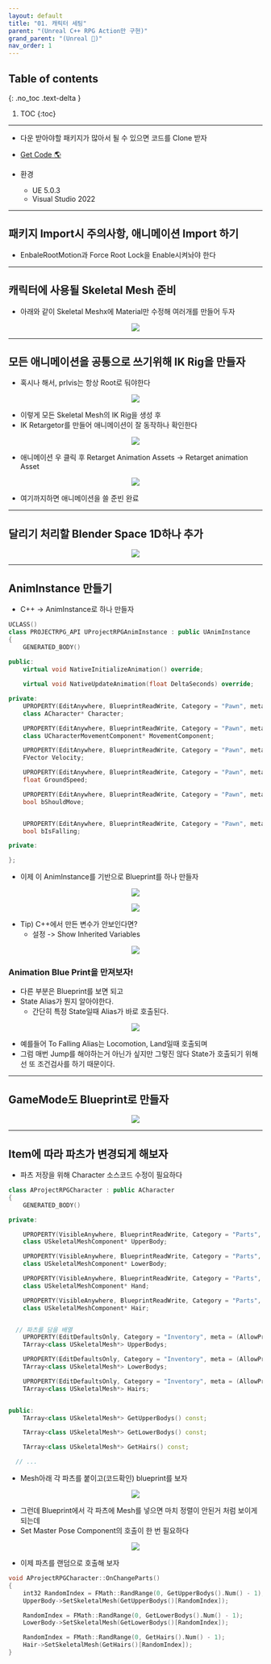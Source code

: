 ```yaml
---
layout: default
title: "01. 캐릭터 세팅"
parent: "(Unreal C++ RPG Action만 구현)"
grand_parent: "(Unreal 🚀)"
nav_order: 1
---
```


## Table of contents
{: .no_toc .text-delta }

1. TOC
{:toc}

---

* 다운 받아야할 패키지가 많아서 될 수 있으면 코드를 Clone 받자

* [Get Code 🌎](https://github.com/Arthur880708/Unreal_RPG_Tutorial_1)

* 환경
    * UE 5.0.3
    * Visual Studio 2022

---

## 패키지 Import시 주의사항, 애니메이션 Import 하기

* EnbaleRootMotion과 Force Root Lock을 Enable시켜놔야 한다

---

## 캐릭터에 사용될 Skeletal Mesh 준비

* 아래와 같이 Skeletal Meshx에 Material만 수정해 여러개를 만들어 두자

<p align="center">
  <img src="https://taehyungs-programming-blog.github.io/blog/assets/images/unreal/unreal_cpp_1/1-cpp-1-1.png"/>
</p>

---

## 모든 애니메이션을 공통으로 쓰기위해 IK Rig을 만들자

* 혹시나 해서, prlvis는 항상 Root로 둬야한다

<p align="center">
  <img src="https://taehyungs-programming-blog.github.io/blog/assets/images/unreal/unreal_cpp_1/1-cpp-1-2.png"/>
</p>

* 이렇게 모든 Skeletal Mesh의 IK Rig을 생성 후
* IK Retargetor를 만들어 애니메이션이 잘 동작하나 확인한다

<p align="center">
  <img src="https://taehyungs-programming-blog.github.io/blog/assets/images/unreal/unreal_cpp_1/1-cpp-1-3.png"/>
</p>

* 애니메이션 우 클릭 후 Retarget Animation Assets -> Retarget animation Asset

<p align="center">
  <img src="https://taehyungs-programming-blog.github.io/blog/assets/images/unreal/unreal_cpp_1/1-cpp-1-4.png"/>
</p>

* 여기까지하면 애니메이션을 쓸 준빈 완료

---

## 달리기 처리할 Blender Space 1D하나 추가

<p align="center">
  <img src="https://taehyungs-programming-blog.github.io/blog/assets/images/unreal/unreal_cpp_1/1-cpp-1-5.png"/>
</p>

---

## AnimInstance 만들기

* C++ -> AnimInstance로 하나 만들자

```cpp
UCLASS()
class PROJECTRPG_API UProjectRPGAnimInstance : public UAnimInstance
{
	GENERATED_BODY()
	
public:
	virtual void NativeInitializeAnimation() override;

	virtual void NativeUpdateAnimation(float DeltaSeconds) override;

private:
	UPROPERTY(EditAnywhere, BlueprintReadWrite, Category = "Pawn", meta = (AllowPrivateAccess = true))
	class ACharacter* Character;

	UPROPERTY(EditAnywhere, BlueprintReadWrite, Category = "Pawn", meta = (AllowPrivateAccess = true))
	class UCharacterMovementComponent* MovementComponent;

	UPROPERTY(EditAnywhere, BlueprintReadWrite, Category = "Pawn", meta = (AllowPrivateAccess = true))
	FVector Velocity;

	UPROPERTY(EditAnywhere, BlueprintReadWrite, Category = "Pawn", meta = (AllowPrivateAccess = true))
	float GroundSpeed;

	UPROPERTY(EditAnywhere, BlueprintReadWrite, Category = "Pawn", meta = (AllowPrivateAccess = true))
	bool bShouldMove;


	UPROPERTY(EditAnywhere, BlueprintReadWrite, Category = "Pawn", meta = (AllowPrivateAccess = true))
	bool bIsFalling;

private:

};
```

* 이제 이 AnimInstance를 기반으로 Blueprint를 하나 만들자

<p align="center">
  <img src="https://taehyungs-programming-blog.github.io/blog/assets/images/unreal/unreal_cpp_1/1-cpp-1-6.png"/>
</p>

<p align="center">
  <img src="https://taehyungs-programming-blog.github.io/blog/assets/images/unreal/unreal_cpp_1/1-cpp-1-7.png"/>
</p>

* Tip) C++에서 만든 변수가 안보인다면?
  * 설정 -> Show Inherited Variables

<p align="center">
  <img src="https://taehyungs-programming-blog.github.io/blog/assets/images/unreal/unreal_cpp_1/1-cpp-1-8.png"/>
</p>

### Animation Blue Print을 만져보자!

* 다른 부분은 Blueprint를 보면 되고
* State Alias가 뭔지 알아야한다.
  * 간단히 특정 State일때 Alias가 바로 호출된다.

<p align="center">
  <img src="https://taehyungs-programming-blog.github.io/blog/assets/images/unreal/unreal_cpp_1/1-cpp-1-9.png"/>
</p>

* 예를들어 To Falling Alias는 Locomotion, Land일때 호출되며
* 그럼 매번 Jump를 해야하는거 아닌가 싶지만 그렇진 않다 State가 호출되기 위해선 또 조건검사를 하기 때문이다.

---

## GameMode도 Blueprint로 만들자

<p align="center">
  <img src="https://taehyungs-programming-blog.github.io/blog/assets/images/unreal/unreal_cpp_1/1-cpp-1-10.png"/>
</p>

---

## Item에 따라 파츠가 변경되게 해보자

* 파츠 저장을 위해 Character 소스코드 수정이 필요하다

```cpp
class AProjectRPGCharacter : public ACharacter
{
	GENERATED_BODY()

private:

	UPROPERTY(VisibleAnywhere, BlueprintReadWrite, Category = "Parts", meta = (AllowPrivateAccess = true))
	class USkeletalMeshComponent* UpperBody;

	UPROPERTY(VisibleAnywhere, BlueprintReadWrite, Category = "Parts", meta = (AllowPrivateAccess = true))
	class USkeletalMeshComponent* LowerBody;

	UPROPERTY(VisibleAnywhere, BlueprintReadWrite, Category = "Parts", meta = (AllowPrivateAccess = true))
	class USkeletalMeshComponent* Hand;

	UPROPERTY(VisibleAnywhere, BlueprintReadWrite, Category = "Parts", meta = (AllowPrivateAccess = true))
	class USkeletalMeshComponent* Hair;


  // 파츠를 담을 배열
	UPROPERTY(EditDefaultsOnly, Category = "Inventory", meta = (AllowPrivateAccess = "true"))
	TArray<class USkeletalMesh*> UpperBodys;

	UPROPERTY(EditDefaultsOnly, Category = "Inventory", meta = (AllowPrivateAccess = true))
	TArray<class USkeletalMesh*> LowerBodys;

	UPROPERTY(EditDefaultsOnly, Category = "Inventory", meta = (AllowPrivateAccess = "true"))
	TArray<class USkeletalMesh*> Hairs;


public:
	TArray<class USkeletalMesh*> GetUpperBodys() const;

	TArray<class USkeletalMesh*> GetLowerBodys() const;

	TArray<class USkeletalMesh*> GetHairs() const;

  // ...
```

* Mesh아래 각 파츠를 붙이고(코드확인) blueprint를 보자

<p align="center">
  <img src="https://taehyungs-programming-blog.github.io/blog/assets/images/unreal/unreal_cpp_1/1-cpp-1-11.png"/>
</p>

* 그런데 Blueprint에서 각 파츠에 Mesh를 넣으면 마치 정렬이 안된거 처럼 보이게 되는데
* Set Master Pose Component의 호출이 한 번 필요하다

<p align="center">
  <img src="https://taehyungs-programming-blog.github.io/blog/assets/images/unreal/unreal_cpp_1/1-cpp-1-12.png"/>
</p>

* 이제 파츠를 랜덤으로 호출해 보자

```cpp
void AProjectRPGCharacter::OnChangeParts()
{
	int32 RandomIndex = FMath::RandRange(0, GetUpperBodys().Num() - 1);
	UpperBody->SetSkeletalMesh(GetUpperBodys()[RandomIndex]);

	RandomIndex = FMath::RandRange(0, GetLowerBodys().Num() - 1);
	LowerBody->SetSkeletalMesh(GetLowerBodys()[RandomIndex]);

	RandomIndex = FMath::RandRange(0, GetHairs().Num() - 1);
	Hair->SetSkeletalMesh(GetHairs()[RandomIndex]);
}
```